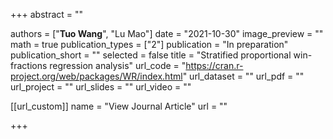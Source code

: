 +++
abstract = ""

authors = ["**Tuo Wang**", "Lu Mao"]
date = "2021-10-30"
image_preview = ""
math = true
publication_types = ["2"]
publication = "In preparation"
publication_short = ""
selected = false
title = "Stratified proportional win-fractions regression analysis"
url_code = "https://cran.r-project.org/web/packages/WR/index.html"
url_dataset = ""
url_pdf = ""
url_project = ""
url_slides = ""
url_video = ""

[[url_custom]]
name = "View Journal Article"
url = ""

+++
